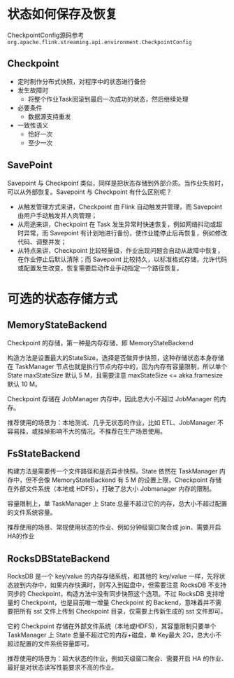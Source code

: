 # 状态如何保存及恢复

CheckpointConfig源码参考 `org.apache.flink.streaming.api.environment.CheckpointConfig`
## Checkpoint
- 定时制作分布式快照，对程序中的状态进行备份
- 发生故障时
    - 将整个作业Task回滚到最后一次成功的状态，然后继续处理
- 必要条件
    - 数据源支持重发
- 一致性语义
    - 恰好一次
    - 至少一次   
## SavePoint
Savepoint 与 Checkpoint 类似，同样是把状态存储到外部介质。当作业失败时，可以从外部恢复。Savepoint 与 Checkpoint 有什么区别呢？

- 从触发管理方式来讲，Checkpoint 由 Flink 自动触发并管理，而 Savepoint 由用户手动触发并人肉管理；
- 从用途来讲，Checkpoint 在 Task 发生异常时快速恢复，例如网络抖动或超时异常，而 Savepoint 有计划地进行备份，使作业能停止后再恢复，例如修改代码、调整并发；
- 从特点来讲，Checkpoint 比较轻量级，作业出现问题会自动从故障中恢复，在作业停止后默认清除；而 Savepoint 比较持久，以标准格式存储，允许代码或配置发生改变，恢复需要启动作业手动指定一个路径恢复。

# 可选的状态存储方式
## MemoryStateBackend
Checkpoint 的存储，第一种是内存存储，即 MemoryStateBackend

构造方法是设置最大的StateSize，选择是否做异步快照，这种存储状态本身存储在 TaskManager 节点也就是执行节点内存中的，因为内存有容量限制，所以单个 State maxStateSize 默认 5 M，且需要注意 maxStateSize <= akka.framesize 默认 10 M。

Checkpoint 存储在 JobManager 内存中，因此总大小不超过 JobManager 的内存。

推荐使用的场景为：本地测试、几乎无状态的作业，比如 ETL、JobManager 不容易挂，或挂掉影响不大的情况。不推荐在生产场景使用。
## FsStateBackend
构建方法是需要传一个文件路径和是否异步快照。State 依然在 TaskManager 内存中，但不会像 MemoryStateBackend 有 5 M 的设置上限，Checkpoint 存储在外部文件系统（本地或 HDFS），打破了总大小 Jobmanager 内存的限制。

容量限制上，单 TaskManager 上 State 总量不超过它的内存，总大小不超过配置的文件系统容量。

推荐使用的场景、常规使用状态的作业、例如分钟级窗口聚合或 join、需要开启HA的作业
## RocksDBStateBackend         
RocksDB 是一个 key/value 的内存存储系统，和其他的 key/value 一样，先将状态放到内存中，如果内存快满时，则写入到磁盘中，但需要注意 RocksDB 不支持同步的 Checkpoint，构造方法中没有同步快照这个选项。不过 RocksDB 支持增量的 Checkpoint，也是目前唯一增量 Checkpoint 的 Backend，意味着并不需要把所有 sst 文件上传到 Checkpoint 目录，仅需要上传新生成的 sst 文件即可。

它的 Checkpoint 存储在外部文件系统（本地或HDFS），其容量限制只要单个 TaskManager 上 State 总量不超过它的内存+磁盘，单 Key最大 2G，总大小不超过配置的文件系统容量即可。

推荐使用的场景为：超大状态的作业，例如天级窗口聚合、需要开启 HA 的作业、最好是对状态读写性能要求不高的作业。